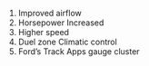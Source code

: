 1. Improved airflow
2. Horsepower Increased
3. Higher speed
4. Duel zone Climatic control 
5. Ford’s Track Apps gauge cluster
